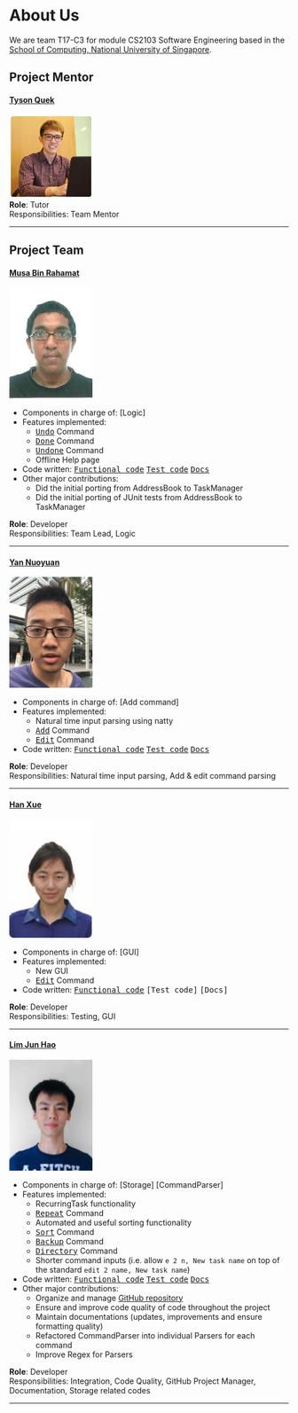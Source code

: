 # About Us

We are team T17-C3 for module CS2103 Software Engineering based in the [School of Computing, National University of Singapore](http://www.comp.nus.edu.sg).

## Project Mentor

#### [Tyson Quek](http://github.com/pixelducky)
<img src="images/tyson.jpg" width="150"><br>
**Role**: Tutor <br>
Responsibilities: Team Mentor

-----

## Project Team
  
#### [Musa Bin Rahamat](http://github.com/ghurabah93) 
<img src="images/musa.jpg" width="150"><br>

* Components in charge of: [Logic]
* Features implemented:
   * <kbd>[Undo](UserGuide.md#undo-the-modification--undo)</kbd> Command
   * <kbd>[Done](UserGuide.md#done-a-specific-task--done)</kbd> Command
   * <kbd>[Undone](UserGuide.md#undone-a-specific-task--undone)</kbd> Command
   * Offline Help page
* Code written: <kbd>[Functional code](../collated/main/A0147335E.md)</kbd> <kbd>[Test code](../collated/test/A0147335E.md)</kbd> <kbd>[Docs](../collated/test/A0147335E.md)</kbd>
* Other major contributions:
  * Did the initial porting from AddressBook to TaskManager
  * Did the initial porting of JUnit tests from AddressBook to TaskManager
  
**Role**: Developer <br>
Responsibilities: Team Lead, Logic

-----

#### [Yan Nuoyuan](http://github.com/nyannnnnnn)
<img src="images/nuoyuan.jpg" width="150"><br>

* Components in charge of: [Add command]
* Features implemented:
   * Natural time input parsing using natty
   * <kbd>[Add](UserGuide.md#adding-a-task-add)</kbd> Command
   * <kbd>[Edit](UserGuide.md#editing-a-task-edit)</kbd> Command
* Code written: <kbd>[Functional code](../collated/main/A0152958R.md)</kbd> <kbd>[Test code](../collated/test/A0152958R.md)</kbd> <kbd>[Docs](../collated/test/A0152958R.md)</kbd>

**Role**: Developer <br>
Responsibilities: Natural time input parsing, Add & edit command parsing

-----

#### [Han Xue](http://github.com/Hanxnow77)
<img src="images/hanxue.png" width="150"><br>

* Components in charge of: [GUI]
* Features implemented:
   * New GUI
   * <kbd>[Edit](UserGuide.md#editing-a-task-edit)</kbd> Command
* Code written: <kbd>[Functional code](../collated/main/A0133369B.md)</kbd> <kbd>[Test code]</kbd> <kbd>[Docs]</kbd>

**Role**: Developer <br>
Responsibilities: Testing, GUI

-----

#### [Lim Jun Hao](http://github.com/evilmtv)
<img src="images/junhao.jpg" width="150"><br>

* Components in charge of: [Storage] [CommandParser]
* Features implemented:
   * RecurringTask functionality
   * <kbd>[Repeat](UserGuide.md#repeat-a-specific-task-at-a-given-interval--repeat)</kbd> Command
   * Automated and useful sorting functionality
   * <kbd>[Sort](UserGuide.md#sorting-tasks--sort-s)</kbd> Command
   * <kbd>[Backup](UserGuide.md#backup--backup-b)</kbd> Command
   * <kbd>[Directory](UserGuide.md#change-working-directory--directory-dir)</kbd> Command
   * Shorter command inputs (i.e. allow `e 2 n, New task name` on top of the standard `edit 2 name, New task name`)
* Code written: <kbd>[Functional code](../collated/main/A0147944U.md)</kbd> <kbd>[Test code](../collated/test/A0147944U.md)</kbd> <kbd>[Docs](../collated/docs/A0147944U.md)</kbd>
* Other major contributions:
  * Organize and manage [GitHub repository](https://github.com/CS2103AUG2016-T17-C3/main)
  * Ensure and improve code quality of code throughout the project
  * Maintain documentations (updates, improvements and ensure formatting quality)
  * Refactored CommandParser into individual Parsers for each command
  * Improve Regex for Parsers

  
**Role**: Developer <br>
Responsibilities: Integration, Code Quality, GitHub Project Manager, Documentation, Storage related codes

-----
